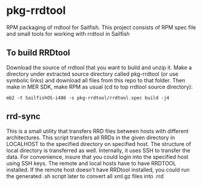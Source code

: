 # pkg-rrdtool
RPM packaging of rrdtool for Sailfish. This project consists of RPM spec file and small tools for working with rrdtool in Sailfish

## To build RRDtool

Download the source of rrdtool that you want to build and unzip it. Make a directory under extracted source directory called pkg-rrdtool (or use symbolic links) and download all files from this repo to that folder. Then make in MER SDK, make RPM as usual (cd to top rrdtool source directory):

    mb2 -t SailfishOS-i486 -s pkg-rrdtool/rrdtool.spec build -j4

## rrd-sync

This is a small utility that transfers RRD files between hosts with different architectures. This script transfers all RRDs in the given directory in LOCALHOST to the specified directory on specified host. The structure of local directory is transferred as well. Internally, it uses SSH to transfer the data. For convenience, insure that you could login into the specified host using SSH keys. The remote and local hosts have to have RRDTOOL installed. If the remote host doesn't have RRDtool installed, you could run the generated .sh script later to convert all xml.gz files into .rrd
